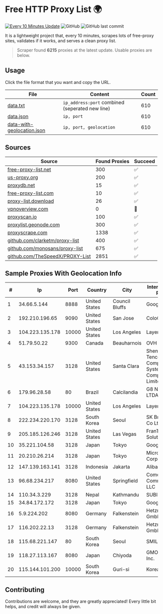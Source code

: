 
# Free HTTP Proxy List 🌍

[![Every 10 Minutes Update](https://github.com/mertguvencli/http-proxy-list/actions/workflows/main.yml/badge.svg?branch=main)](https://github.com/mertguvencli/http-proxy-list/actions/workflows/main.yml)
![GitHub](https://img.shields.io/github/license/mertguvencli/http-proxy-list)
![GitHub last commit](https://img.shields.io/github/last-commit/mertguvencli/http-proxy-list)

It is a lightweight project that, every 10 minutes, scrapes lots of free-proxy sites, validates if it works, and serves a clean proxy list.


> Scraper found **6215** proxies at the latest update. Usable proxies are below.

## Usage

Click the file format that you want and copy the URL.


|File|Content|Count|
|----|-------|-----|
|[data.txt](https://raw.githubusercontent.com/mertguvencli/http-proxy-list/main/proxy-list/data.txt)|`ip_address:port` combined (seperated new line)|610|
|[data.json](https://raw.githubusercontent.com/mertguvencli/http-proxy-list/main/proxy-list/data.json)|`ip, port`|610|
|[data-with-geolocation.json](https://raw.githubusercontent.com/mertguvencli/http-proxy-list/main/proxy-list/data-with-geolocation.json)|`ip, port, geolocation`|610|

## Sources

|Source|Found Proxies|Succeed|
|------|-------------|-------|
|[free-proxy-list.net](https://free-proxy-list.net)|300|✅|
|[us-proxy.org](https://www.us-proxy.org)|200|✅|
|[proxydb.net](http://proxydb.net)|15|✅|
|[free-proxy-list.com](https://free-proxy-list.com/?page=&port=&type%5B%5D=http&type%5B%5D=https&up_time=0&search=Search)|10|✅|
|[proxy-list.download](https://www.proxy-list.download/HTTP)|26|✅|
|[vpnoverview.com](https://vpnoverview.com/privacy/anonymous-browsing/free-proxy-servers)|0|🚫|
|[proxyscan.io](https://www.proxyscan.io)|100|✅|
|[proxylist.geonode.com](https://proxylist.geonode.com/api/proxy-list?limit=300&page=1&sort_by=lastChecked&sort_type=desc&protocols=http,https)|300|✅|
|[proxyscrape.com](https://api.proxyscrape.com/v2/?request=displayproxies&protocol=http&timeout=10000&country=all&ssl=all&anonymity=all)|1338|✅|
|[github.com/clarketm/proxy-list](https://raw.githubusercontent.com/clarketm/proxy-list/master/proxy-list-raw.txt)|400|✅|
|[github.com/monosans/proxy-list](https://raw.githubusercontent.com/monosans/proxy-list/main/proxies/http.txt)|675|✅|
|[github.com/TheSpeedX/PROXY-List](https://raw.githubusercontent.com/TheSpeedX/PROXY-List/master/http.txt)|2851|✅|


## Sample Proxies With Geolocation Info

|#|Ip|Port|Country|City|Internet Service Provider|
|-|--|----|-------|----|-------------------------|
|1|34.66.5.144|8888|United States|Council Bluffs|Google LLC|
|2|192.210.196.65|9090|United States|San Jose|ColoCrossing|
|3|104.223.135.178|10000|United States|Los Angeles|LayerHost|
|4|51.79.50.22|9300|Canada|Beauharnois|OVH SAS|
|5|43.153.34.157|3128|United States|Santa Clara|Shenzhen Tencent Computer Systems Company Limited|
|6|179.96.28.58|80|Brazil|Calcilandia|G8 NETWORKS LTDA|
|7|104.223.135.178|10000|United States|Los Angeles|LayerHost|
|8|222.234.220.170|3128|South Korea|Seoul|SK Broadband Co Ltd|
|9|205.185.126.246|3128|United States|Las Vegas|FranTech Solutions|
|10|35.221.104.58|3128|Japan|Tokyo|Google LLC|
|11|20.210.26.214|3128|Japan|Tokyo|Microsoft Corporation|
|12|147.139.163.141|3128|Indonesia|Jakarta|Alibaba.com LLC|
|13|96.68.234.217|8080|United States|Springfield|Comcast Cable Communications, LLC|
|14|110.34.3.229|3128|Nepal|Kathmandu|SUBISU C7|
|15|34.84.172.172|3128|Japan|Tokyo|Google LLC|
|16|5.9.224.202|8080|Germany|Falkenstein|Hetzner Online GmbH|
|17|116.202.22.13|3128|Germany|Falkenstein|Hetzner Online GmbH|
|18|115.68.221.147|80|South Korea|Seoul|SMILESERV|
|19|118.27.113.167|8080|Japan|Chiyoda|GMO Internet, Inc.|
|20|115.144.101.200|10000|South Korea|Guri-si|Korea Telecom|



## Contributing

Contributions are welcome, and they are greatly appreciated! Every
little bit helps, and credit will always be given.

